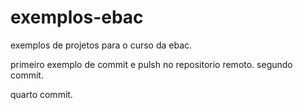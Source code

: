 # exemplos-ebac
exemplos de projetos para o curso da ebac.

primeiro exemplo de commit e pulsh no repositorio remoto. 
segundo commit.

quarto commit.

